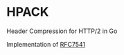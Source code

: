 # HPACK
Header Compression for HTTP/2 in Go

Implementation of [RFC7541](http://5figq755l7c55eopjphypkpfj5b4ap5nm6rvie2tygcwtafbjhv3p3id.onion/show?e=pbACU7ZWtzNNVYV6SQxz8A%3D%3D)

